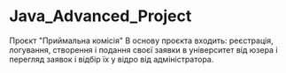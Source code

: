# Java_Advanced_Project

Проєкт "Приймальна комісія"
В основу проєкта входить: реєстрація, логування, створення і подання своєї заявки в університет від юзера і перегляд заявок і відбір їх у відро від адміністратора.
